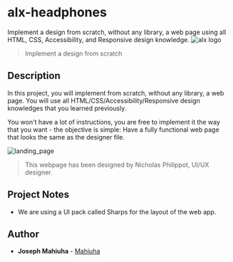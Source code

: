 # alx-headphones
Implement a design from scratch, without any library, a web page using all HTML, CSS, Accessibility, and Responsive design knowledge.
![alx logo](https://www.alxafrica.com/wp-content/uploads/2022/12/logo-white.svg)
> Implement a design from scratch

## Description
In this project, you will implement from scratch, without any library, a web page. You will use all HTML/CSS/Accessibility/Responsive design knowledges that you learned previously.

You won't have a lot of instructions, you are free to implement it the way that you want - the objective is simple: Have a fully functional web page that looks the same as the designer file.

![landing_page](/web/images/landpage.png)
> This webpage has been designed by Nicholas Philippot, UI/UX designer.

## Project Notes
* We are using a UI pack called Sharps for the layout of the web app.

## Author
* **Joseph Mahiuha** - [Mahiuha](https://github.com/Mahiuha) 

